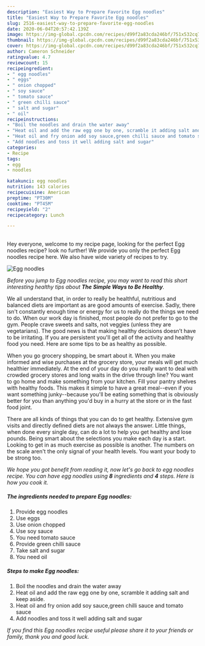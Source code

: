 ```yaml
---
description: "Easiest Way to Prepare Favorite Egg noodles"
title: "Easiest Way to Prepare Favorite Egg noodles"
slug: 2516-easiest-way-to-prepare-favorite-egg-noodles
date: 2020-06-04T20:57:42.139Z
image: https://img-global.cpcdn.com/recipes/d99f2a83cda246bf/751x532cq70/egg-noodles-recipe-main-photo.jpg
thumbnail: https://img-global.cpcdn.com/recipes/d99f2a83cda246bf/751x532cq70/egg-noodles-recipe-main-photo.jpg
cover: https://img-global.cpcdn.com/recipes/d99f2a83cda246bf/751x532cq70/egg-noodles-recipe-main-photo.jpg
author: Cameron Schneider
ratingvalue: 4.7
reviewcount: 15
recipeingredient:
- " egg noodles"
- " eggs"
- " onion chopped"
- " soy sauce"
- " tomato sauce"
- " green chilli sauce"
- " salt and sugar"
- " oil"
recipeinstructions:
- "Boil the noodles and drain the water away"
- "Heat oil and add the raw egg one by one, scramble it adding salt and keep aside."
- "Heat oil and fry onion add soy sauce,green chilli sauce and tomato sauce"
- "Add noodles and toss it well adding salt and sugar"
categories:
- Recipe
tags:
- egg
- noodles

katakunci: egg noodles 
nutrition: 143 calories
recipecuisine: American
preptime: "PT30M"
cooktime: "PT45M"
recipeyield: "2"
recipecategory: Lunch

---
```

<br>
Hey everyone, welcome to my recipe page, looking for the perfect Egg noodles recipe? look no further! We provide you only the perfect Egg noodles recipe here. We also have wide variety of recipes to try.
<br>


![Egg noodles](https://img-global.cpcdn.com/recipes/d99f2a83cda246bf/751x532cq70/egg-noodles-recipe-main-photo.jpg)

<i>Before you jump to Egg noodles recipe, you may want to read this short interesting healthy tips about <strong>The Simple Ways to Be Healthy</strong>.</i>

We all understand that, in order to really be healthful, nutritious and balanced diets are important as are good amounts of exercise. Sadly, there isn't constantly enough time or energy for us to really do the things we need to do. When our work day is finished, most people do not prefer to go to the gym. People crave sweets and salts, not veggies (unless they are vegetarians). The good news is that making healthy decisions doesn’t have to be irritating. If you are persistent you'll get all of the activity and healthy food you need. Here are some tips to be as healthy as possible.

When you go grocery shopping, be smart about it. When you make informed and wise purchases at the grocery store, your meals will get much healthier immediately. At the end of your day do you really want to deal with crowded grocery stores and long waits in the drive through line? You want to go home and make something from your kitchen. Fill your pantry shelves with healthy foods. This makes it simple to have a great meal--even if you want something junky--because you'll be eating something that is obviously better for you than anything you'd buy in a hurry at the store or in the fast food joint.

There are all kinds of things that you can do to get healthy. Extensive gym visits and directly defined diets are not always the answer. Little things, when done every single day, can do a lot to help you get healthy and lose pounds. Being smart about the selections you make each day is a start. Looking to get in as much exercise as possible is another. The numbers on the scale aren't the only signal of your health levels. You want your body to be strong too. 


<i>We hope you got benefit from reading it, now let's go back to egg noodles recipe. You can have egg noodles using <strong>8</strong> ingredients and <strong>4</strong> steps. Here is how you cook it.
</i>

##### The ingredients needed to prepare Egg noodles:

1. Provide  egg noodles
1. Use  eggs
1. Use  onion chopped
1. Use  soy sauce
1. You need  tomato sauce
1. Provide  green chilli sauce
1. Take  salt and sugar
1. You need  oil


##### Steps to make Egg noodles:

1. Boil the noodles and drain the water away
1. Heat oil and add the raw egg one by one, scramble it adding salt and keep aside.
1. Heat oil and fry onion add soy sauce,green chilli sauce and tomato sauce
1. Add noodles and toss it well adding salt and sugar


<i>If you find this Egg noodles recipe useful please share it to your friends or family, thank you and good luck.</i>
